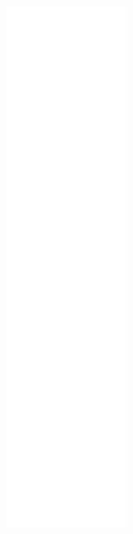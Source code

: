 <p align="center">
  <a href="https://metrics.lecoq.io/about/wanhuasong"><img src="https://github.com/wanhuasong/wanhuasong/blob/main/github-metrics.svg" alt="Metrics"></a>
</p>